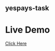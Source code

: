 ## yespays-task

# Live Demo

[Click Here](https://sakneen-front-end-task-git-feature-ahm-b1215f-ahmedelsayedsaleh.vercel.app)
